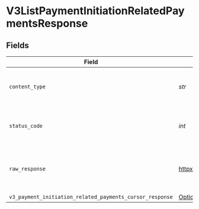 # V3ListPaymentInitiationRelatedPaymentsResponse


## Fields

| Field                                                                                                                                        | Type                                                                                                                                         | Required                                                                                                                                     | Description                                                                                                                                  |
| -------------------------------------------------------------------------------------------------------------------------------------------- | -------------------------------------------------------------------------------------------------------------------------------------------- | -------------------------------------------------------------------------------------------------------------------------------------------- | -------------------------------------------------------------------------------------------------------------------------------------------- |
| `content_type`                                                                                                                               | *str*                                                                                                                                        | :heavy_check_mark:                                                                                                                           | HTTP response content type for this operation                                                                                                |
| `status_code`                                                                                                                                | *int*                                                                                                                                        | :heavy_check_mark:                                                                                                                           | HTTP response status code for this operation                                                                                                 |
| `raw_response`                                                                                                                               | [httpx.Response](https://www.python-httpx.org/api/#response)                                                                                 | :heavy_check_mark:                                                                                                                           | Raw HTTP response; suitable for custom response parsing                                                                                      |
| `v3_payment_initiation_related_payments_cursor_response`                                                                                     | [Optional[shared.V3PaymentInitiationRelatedPaymentsCursorResponse]](../../models/shared/v3paymentinitiationrelatedpaymentscursorresponse.md) | :heavy_minus_sign:                                                                                                                           | OK                                                                                                                                           |